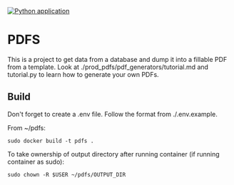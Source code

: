 [![Python application](https://github.com/HFxLhT8JqeU5BnUG/pdfs/actions/workflows/python-app.yml/badge.svg)](https://github.com/HFxLhT8JqeU5BnUG/pdfs/actions/workflows/python-app.yml)

# PDFS

This is a project to get data from a database and dump it into a fillable PDF from a template. Look at ./prod_pdfs/pdf_generators/tutorial.md and tutorial.py to learn how to generate your own PDFs.

## Build

Don't forget to create a .env file. Follow the format from ./.env.example.

From ~/pdfs:

```sudo docker build -t pdfs .```

To take ownership of output directory after running container (if running container as sudo):

```sudo chown -R $USER ~/pdfs/OUTPUT_DIR```
